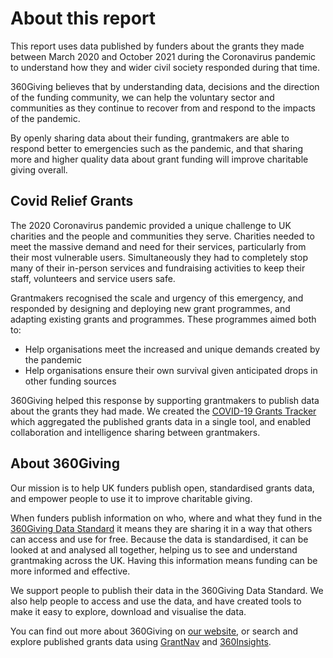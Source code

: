 # About this report

This report uses data published by funders about the grants they made between March 2020 and October 2021 during the Coronavirus pandemic to understand how they and wider civil society  responded during that time.

360Giving believes that by understanding data, decisions and the direction of the funding community, we can help the voluntary sector and communities as they continue to recover from and respond to the impacts of the pandemic.

By openly sharing data about their funding, grantmakers are able to respond better to emergencies such as the pandemic, and that sharing more and higher quality data about grant funding will improve charitable giving overall.

## Covid Relief Grants

The 2020 Coronavirus pandemic provided a unique challenge to UK charities and the people and communities they serve. Charities needed to meet the massive demand and need for their services, particularly from their most vulnerable users. Simultaneously they had to completely stop many of their in-person services and fundraising activities to keep their staff, volunteers and service users safe.

Grantmakers recognised the scale and urgency of this emergency, and responded by designing and deploying new grant programmes, and adapting existing grants and programmes. These programmes aimed both to:

- Help organisations meet the increased and unique demands created by the pandemic
- Help organisations ensure their own survival given anticipated drops in other funding sources

360Giving helped this response by supporting grantmakers to publish data about the grants they had made. We created the [COVID-19 Grants Tracker](https://covidtracker.threesixtygiving.org/) which aggregated the published grants data in a single tool, and enabled collaboration and intelligence sharing between grantmakers.

## About 360Giving

Our mission is to help UK funders publish open, standardised grants data, and empower people to use it to improve charitable giving.

When funders publish information on who, where and what they fund in the [360Giving Data Standard](http://www.threesixtygiving.org/support-2/standard/) it means they are sharing it in a way that others can access and use for free. Because the data is standardised, it can be looked at and analysed all together, helping us to see and understand grantmaking across the UK. Having this information means funding can be more informed and effective.

We support people to publish their data in the 360Giving Data Standard. We also help people to access and use the data, and have created tools to make it easy to explore, download and visualise the data.

You can find out more about 360Giving on [our website](https://www.threesixtygiving.org/), or search and explore published grants data using [GrantNav](https://grantnav.threesixtygiving.org/) and [360Insights](https://insights.threesixtygiving.org/).

